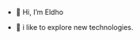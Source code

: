 - 👋 Hi, I’m Eldho

- 👀 i like to explore new technologies.

<!---
inv-Eldho/inv-Eldho is a ✨ special ✨ repository because its `README.md` (this file) appears on your GitHub profile.
You can click the Preview link to take a look at your changes.
--->
